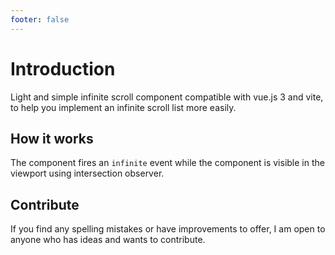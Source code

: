 ```yaml
---
footer: false
---
```


# Introduction

Light and simple infinite scroll component compatible with vue.js 3 and vite, to help you implement an infinite scroll list more easily.

## How it works

The component fires an `infinite` event while the component is visible in the viewport using intersection observer.

## Contribute

If you find any spelling mistakes or have improvements to offer, I am open to anyone who has ideas and wants to contribute.
